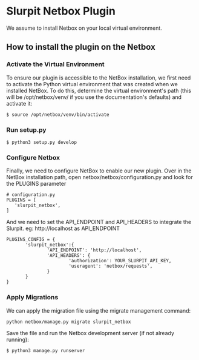 # Slurpit Netbox Plugin

We assume to install Netbox on your local virtual environment.
## How to install the plugin on the Netbox

 ### Activate the Virtual Environment
 
 To ensure our plugin is accessible to the NetBox installation, we first need to activate the Python virtual environment that was created when we installed NetBox. To do this, determine the virtual environment's path (this will be /opt/netbox/venv/ if you use the documentation's defaults) and activate it:

 ```
$ source /opt/netbox/venv/bin/activate
 ```

 ### Run setup.py

 ```
$ python3 setup.py develop
 ```

 ### Configure Netbox
 
 Finally, we need to configure NetBox to enable our new plugin. Over in the NetBox installation path, open netbox/netbox/configuration.py and look for the PLUGINS parameter

 ```
# configuration.py
PLUGINS = [
    'slurpit_netbox',
]
 ``` 

 And we need to set the API_ENDPOINT and API_HEADERS to integrate the Slurpit. eg: http://localhost as API_ENDPOINT

 ```
PLUGINS_CONFIG = {
        'slurpit_netbox':{
                'API_ENDPOINT': 'http://localhost', 
                'API_HEADERS': {
                        'authorization': YOUR_SLURPIT_API_KEY,
                        'useragent': 'netbox/requests',
                }
        }
}
 ```

 

 ### Apply Migrations

 We can apply the migration file using the migrate management command:

```
python netbox/manage.py migrate slurpit_netbox
```

 Save the file and run the Netbox development server (if not already running):

 ```
$ python3 manage.py runserver
 ```
